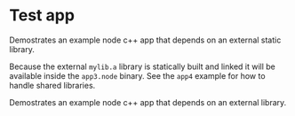 # Test app

Demostrates an example node c++ app that depends on an external static library.

Because the external `mylib.a` library is statically built and linked it will be available inside the `app3.node` binary. See the `app4` example for how to handle shared libraries.

Demostrates an example node c++ app that depends on an external library.